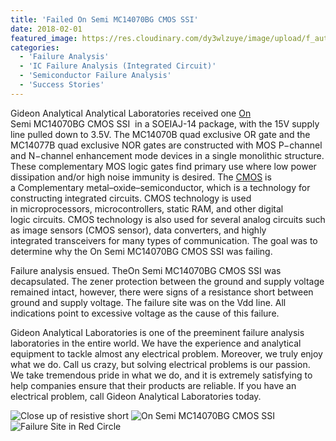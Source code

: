 ```yaml
---
title: 'Failed On Semi MC14070BG CMOS SSI'
date: 2018-02-01
featured_image: https://res.cloudinary.com/dy3wlzuye/image/upload/f_auto,c_scale,w_250/v1/GideonLabs/Close-up-of-resistive-short.jpg
categories:
  - 'Failure Analysis'
  - 'IC Failure Analysis (Integrated Circuit)'
  - 'Semiconductor Failure Analysis'
  - 'Success Stories'
---
```


Gideon Analytical Analytical Laboratories received one [On](http://www.farnell.com/datasheets/76304.pdf) Semi MC14070BG CMOS SSI  in a SOEIAJ-14 package, with the 15V supply line pulled down to 3.5V. The MC14070B quad exclusive OR gate and the MC14077B quad exclusive NOR gates are constructed with MOS P−channel and N−channel enhancement mode devices in a single monolithic structure. These complementary MOS logic gates find primary use where low power dissipation and/or high noise immunity is desired. The [CMOS](https://en.wikipedia.org/wiki/CMOS) is a Complementary metal–oxide–semiconductor, which is a technology for constructing integrated circuits. CMOS technology is used in microprocessors, microcontrollers, static RAM, and other digital logic circuits. CMOS technology is also used for several analog circuits such as image sensors (CMOS sensor), data converters, and highly integrated transceivers for many types of communication. The goal was to determine why the On Semi MC14070BG CMOS SSI was failing.

Failure analysis ensued. TheOn Semi MC14070BG CMOS SSI was decapsulated. The zener protection between the ground and supply voltage remained intact, however, there were signs of a resistance short between ground and supply voltage. The failure site was on the Vdd line. All indications point to excessive voltage as the cause of this failure.

Gideon Analytical Laboratories is one of the preeminent failure analysis laboratories in the entire world. We have the experience and analytical equipment to tackle almost any electrical problem. Moreover, we truly enjoy what we do. Call us crazy, but solving electrical problems is our passion. We take tremendous pride in what we do, and it is extremely satisfying to help companies ensure that their products are reliable. If you have an electrical problem, call Gideon Analytical Laboratories today.

![Close up of resistive short](https://res.cloudinary.com/dy3wlzuye/image/upload/f_auto,c_scale,w_300/GideonLabs/Close-up-of-resistive-short.jpg 'Close up of resistive short')
![On Semi MC14070BG CMOS SSI](https://res.cloudinary.com/dy3wlzuye/image/upload/f_auto,c_scale,w_300/GideonLabs/On-Semi-MC14070BG-CMOS-SSI.jpg 'On Semi MC14070BG CMOS SSI')
![Failure Site in Red Circle](https://res.cloudinary.com/dy3wlzuye/image/upload/f_auto,c_scale,w_300/GideonLabs/Failure-Site-in-Red-Circle.jpg 'Failure Site in Red Circle')
